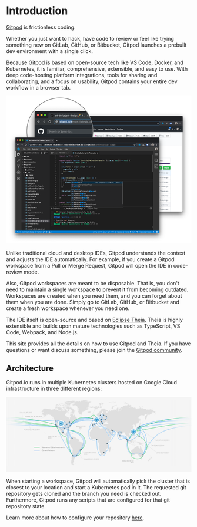 # Introduction

[Gitpod](https://www.gitpod.io) is frictionless coding.

Whether you just want to hack, have code to review or feel like trying something new on
GitLab, GitHub, or Bitbucket, Gitpod launches a prebuilt dev environment with a single click.

Because Gitpod is based on open-source tech like VS Code, Docker, and Kubernetes, it is familiar,
comprehensive, extensible, and easy to use. With deep code-hosting platform integrations, tools for
sharing and collaborating, and a focus on usability, Gitpod contains your entire dev workflow in a
browser tab.

![gitpod-prefix](./images/prefix-lense.png)

Unlike traditional cloud and desktop IDEs, Gitpod understands the context and adjusts the
IDE automatically. For example, if you create a Gitpod workspace from a Pull or Merge Request,
Gitpod will open the IDE in code-review mode.

Also, Gitpod workspaces are meant to be disposable. That is, you don't need to maintain a single workspace
to prevent it from becoming outdated.
Workspaces are created when you need them, and you can forget about them when you are done. Simply go to
GitLab, GitHub, or Bitbucket and create a fresh workspace whenever you need one.

The IDE itself is open-source and based on [Eclipse Theia](/docs/ide/). Theia is highly extensible and
builds upon mature technologies such as TypeScript, VS Code, Webpack, and Node.js.

This site provides all the details on how to use Gitpod and Theia. If you have questions
or want discuss something, please join the
<a href="https://community.gitpod.io/" target="_blank">Gitpod community</a>.

## Architecture

Gitpod.io runs in multiple Kubernetes clusters hosted on Google Cloud infrastructure in three different regions:

![Gitpod Cluster Map](./images/gitpod-clusters.jpg)

When starting a workspace, Gitpod will automatically pick the cluster that is closest to your location and
start a Kubernetes pod in it. The requested git repository gets cloned and the branch you need is checked out.
Furthermore, Gitpod runs any scripts that are configured for that git repository state.

Learn more about how to configure your repository [here](/docs/configuration/).
